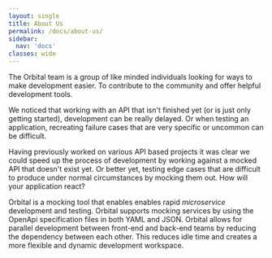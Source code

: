 ```yaml
---
layout: single
title: About Us
permalink: /docs/about-us/
sidebar:
  nav: 'docs'
classes: wide
---
```


The Orbital team is a group of like minded individuals looking for ways to make development easier. To contribute to the
community and offer helpful development tools.

We noticed that working with an API that isn't finished yet (or is just only getting started), development can be really delayed. Or
when testing an application, recreating failure cases that are very specific or uncommon can be difficult.

Having previously worked on various API based projects it was clear we could speed up the process of development by working
against a mocked API that doesn't exist yet. Or better yet, testing edge cases that are difficult to produce under normal circumstances
by mocking them out. How will your application react?


 Orbital is a mocking tool that enables enables rapid _microservice_ development and testing. Orbital supports mocking
 services by using the OpenApi specification files in both YAML and JSON.
 Orbital allows for parallel development between front-end and back-end teams by reducing the dependency between each other. This reduces idle time and creates a more flexible and dynamic development workspace.

